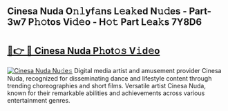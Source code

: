## Cinesa Nuda O𝚗𝚕yf𝚊ns L𝚎a𝚔ed N𝚞𝚍es - Part-3w7 P𝚑𝚘tos Vi𝚍𝚎o - H𝚘𝚝 Part L𝚎a𝚔s 7Y8D6

# <h2><a href="http://kf0uco.oniu.top/?m=Cinesa+Nuda">🔗👉 🔴 Cinesa Nuda P𝚑ot𝚘𝚜 V𝚒d𝚎o</a></h2>

[![Cinesa Nuda Nu𝚍e𝚜](https://i.imgur.com/0qMVB7G.gif)](http://kf0uco.oniu.top/?m=Cinesa+Nuda)
Digital media artist and amusement provider Cinesa Nuda, recognized for disseminating dance and lifestyle content through trending choreographies and short films. Versatile artist Cinesa Nuda, known for their remarkable abilities and achievements across various entertainment genres.  
